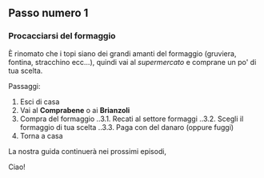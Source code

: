 ## Passo numero 1

### Procacciarsi del formaggio

È rinomato che i topi siano dei grandi amanti del formaggio (gruviera, fontina, stracchino ecc...), quindi vai al _supermercato_ e comprane un po' di tua scelta.

Passaggi:
1. Esci di casa
2. Vai al **Comprabene** o ai **Brianzoli**
3. Compra del formaggio
..3.1. Recati al settore formaggi
..3.2. Scegli il formaggio di tua scelta
..3.3. Paga con del danaro (oppure fuggi)
4. Torna a casa

La nostra guida continuerà nei prossimi episodi,

Ciao!
